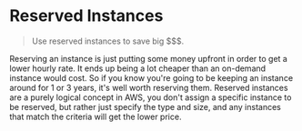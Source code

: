 # Reserved Instances

> Use reserved instances to save big $$$.

Reserving an instance is just putting some money upfront in order to get a lower hourly rate. It ends up being a lot cheaper than an on-demand instance would cost. So if you know you're going to be keeping an instance around for 1 or 3 years, it's well worth reserving them. Reserved instances are a purely logical concept in AWS, you don't assign a specific instance to be reserved, but rather just specify the type and size, and any instances that match the criteria will get the lower price.
